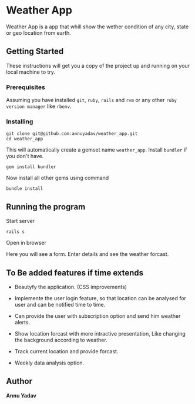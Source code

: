 # Weather App

Weather App is a app that whill show the wether condition of any city, state or geo location from earth.


## Getting Started

These instructions will get you a copy of the project up and running on your local machine to try.

### Prerequisites

Assuming you have installed `git`, `ruby`, `rails` and `rvm` or any other `ruby version manager` like `rbenv`.


### Installing

```
git clone git@github.com:annuyadav/weather_app.git
cd weather_app
```

This will automatically create a gemset name `weather_app`. Install `bundler` if you don't have.

`gem install bundler`

Now install all other gems using command

```
bundle install
```

## Running the program

Start server

```
rails s
```

Open in browser

Here you will see a form. Enter details and see the weather forcast.


## To Be added features if time extends
* Beautyfy the application. (CSS improvements)

* Implemente the user login feature, so that location can be analysed for user and can be notified time to time.

* Can provide the user with subscription option and send him weather alerts.

* Show location forcast with more intractive presentation, Like changing the background according to weather.

* Track current location and provide forcast.

* Weekly data analysis option.


## Author

**Annu Yadav**
